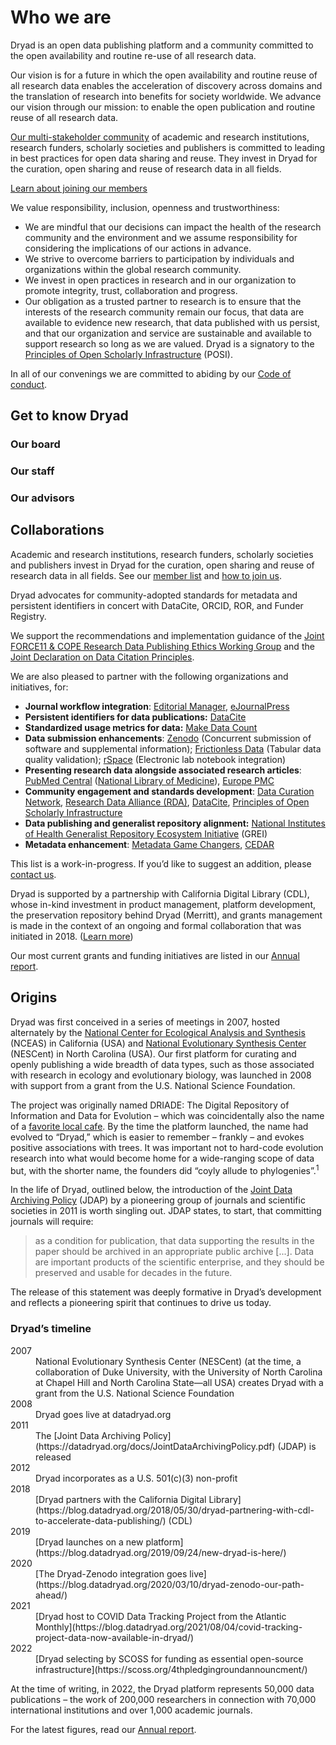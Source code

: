 # Who we are

<p>Dryad is an open data publishing platform and a community committed to the open availability and routine re-use of all research data.</p>
<p>Our vision is for a future in which the open availability and routine reuse of all research data enables the acceleration of discovery across domains and the translation of research into benefits for society worldwide. We advance our vision through our mission: to enable the open publication and routine reuse of all research data.</p>
<p><a href="/stash/join_us#our-membership">Our multi-stakeholder community</a> of academic and research institutions, research funders, scholarly societies and publishers is committed to leading in best practices for open data sharing and reuse. They invest in Dryad for the curation, open sharing and reuse of research data in all fields.</p> 

<p class="callout"><a href="/stash/join_us">Learn about joining our members</a></p>

<p>We value responsibility, inclusion, openness and trustworthiness:
  <ul>
    <li>We are mindful that our decisions can impact the health of the research community and the environment and we assume responsibility for considering the implications of our actions in advance.
    <li>We strive to overcome barriers to participation by individuals and organizations within the global research community.
    <li>We invest in open practices in research and in our organization to promote integrity, trust, collaboration and progress.
    <li>Our obligation as a trusted partner to research is to ensure that the interests of the research community remain our focus, that data are available to evidence new research, that data published with us persist, and that our organization and service are sustainable and available to support research so long as we are valued. Dryad is a signatory to the <a href="https://openscholarlyinfrastructure.org/">Principles of Open Scholarly Infrastructure</a> (POSI).
  </ul>
</p>
<p>In all of our convenings we are committed to abiding by our <a href="/stash/code_of_conduct">Code of conduct</a>.</p>

## Get to know Dryad

<h3 class="expand-button" role="button" aria-expanded="false" aria-controls="our-board">Our board</h3>
<div class="about-page" id="our-board" hidden>
  <%= render "layouts/our_governance" %>
</div>
<h3 class="expand-button" role="button" aria-expanded="false" aria-controls="our-staff">Our staff</h3>
<div class="about-page" id="our-staff" hidden>
  <%= render "layouts/our_staff" %>
</div>
<h3 class="expand-button" role="button" aria-expanded="false" aria-controls="our-advisors">Our advisors</h3>
<div class="about-page" id="our-advisors" hidden>
  <%= render "layouts/our_advisors" %>
</div>


## Collaborations

Academic and research institutions, research funders, scholarly societies and publishers invest in Dryad for the curation, open sharing and reuse of research data in all fields. See our [member list](/stash/our_membership) and [how to join us](/stash/join_us).

Dryad advocates for community-adopted standards for metadata and persistent identifiers in concert with DataCite, ORCID, ROR, and Funder Registry. 

We support the recommendations and implementation guidance of the [Joint FORCE11 & COPE Research Data Publishing Ethics Working Group](https://zenodo.org/record/5391293) and the [Joint Declaration on Data Citation Principles](https://force11.org/info/joint-declaration-of-data-citation-principles-final/). 

We are also pleased to partner with the following organizations and initiatives, for:

* **Journal workflow integration**: [Editorial Manager](https://www.ariessys.com/solutions/editorial-manager/), [eJournalPress](https://www.ejournalpress.com/)
* **Persistent identifiers for data publications:** [DataCite](https://datacite.org/)
* **Standardized usage metrics for data:** [Make Data Count](https://makedatacount.org/)
* **Data submission enhancements**: [Zenodo](https://zenodo.org/) (Concurrent submission of software and supplemental information); [Frictionless Data](https://frictionlessdata.io/) (Tabular data quality validation); [rSpace](https://www.researchspace.com/) (Electronic lab notebook integration) 
* **Presenting research data alongside associated research articles**: [PubMed Central](https://www.ncbi.nlm.nih.gov/pmc/) ([National Library of Medicine](https://www.nlm.nih.gov/)), [Europe PMC](https://europepmc.org/)
* **Community engagement and standards development**: [Data Curation Network](https://datacurationnetwork.org/), [Research Data Alliance (RDA)](https://www.rd-alliance.org/), [DataCite](https://datacite.org/), [Principles of Open Scholarly Infrastructure](https://openscholarlyinfrastructure.org/)
* **Data publishing and generalist repository alignment:** [National Institutes of Health Generalist Repository Ecosystem Initiative](https://datascience.nih.gov/news/nih-office-of-data-science-strategy-announces-new-initiative-to-improve-data-access) (GREI)
* **Metadata enhancement**: [Metadata Game Changers](https://metadatagamechangers.com/), [CEDAR](https://metadatacenter.org/)

This list is a work-in-progress. If you’d like to suggest an addition, please [contact us](/stash/contact). 

Dryad is supported by a partnership with California Digital Library (CDL), whose in-kind investment in product management, platform development, the preservation repository behind Dryad (Merritt), and grants management is made in the context of an ongoing and formal collaboration that was initiated in 2018. ([Learn more](https://blog.datadryad.org/2018/05/30/dryad-partnering-with-cdl-to-accelerate-data-publishing/)) 

Our most current grants and funding initiatives are listed in our [Annual report](https://github.com/datadryad/governance/tree/main/annual-reports).

## Origins

Dryad was first conceived in a series of meetings in 2007, hosted alternately by the [National Center for Ecological Analysis and Synthesis](https://www.nceas.ucsb.edu/) (NCEAS) in California (USA) and [National Evolutionary Synthesis Center](https://nescent.org/) (NESCent) in North Carolina (USA). Our first platform for curating and openly publishing a wide breadth of data types, such as those associated with research in ecology and evolutionary biology, was launched in 2008 with support from a grant from the U.S. National Science Foundation.

The project was originally named DRIADE: The Digital Repository of Information and Data for Evolution – which was coincidentally also the name of a [favorite local cafe](https://caffedriade.com/). By the time the platform launched, the name had evolved to “Dryad,” which is easier to remember – frankly – and evokes positive associations with trees. It was important not to hard-code evolution research into what would become home for a wide-ranging scope of data but, with the shorter name, the founders did “coyly allude to phylogenies”.<sup><a title="Quoting Todd Vision, Dryad Principal Investigator from 2007, in email communication with Executive Director Jennifer Gibson - July 6, 2022">1</a></sup>

In the life of Dryad, outlined below, the introduction of the [Joint Data Archiving Policy](https://datadryad.org/docs/JointDataArchivingPolicy.pdf) (JDAP) by a pioneering group of journals and scientific societies in 2011 is worth singling out. JDAP states, to start, that committing journals will require: 


<blockquote><p>as a condition for publication, that data supporting the results in the paper should be archived in an appropriate public archive [...]. Data are important products of the scientific enterprise, and they should be preserved and usable for decades in the future.</p></blockquote>

The release of this statement was deeply formative in Dryad’s development and reflects a pioneering spirit that continues to drive us today.


### Dryad’s timeline
<dl class="timeline">
  <div>
    <dt>2007</dt>
    <dd>National Evolutionary Synthesis Center (NESCent) (at the time, a collaboration of Duke University, with the University of North Carolina at Chapel Hill and North Carolina State—all USA) creates Dryad with a grant from the U.S. National Science Foundation</dd>
  </div>
  <div>
    <dt>2008</dt>
    <dd>Dryad goes live at datadryad.org</dd>
  </div>
  <div>
    <dt>2011</dt>
    <dd>The [Joint Data Archiving Policy](https://datadryad.org/docs/JointDataArchivingPolicy.pdf) (JDAP) is released</dd>
  </div>
  <div>
    <dt>2012</dt>
    <dd>Dryad incorporates as a U.S. 501(c)(3) non-profit</dd>
  </div>
  <div>
    <dt>2018</dt>
    <dd>[Dryad partners with the California Digital Library](https://blog.datadryad.org/2018/05/30/dryad-partnering-with-cdl-to-accelerate-data-publishing/) (CDL)</dd>
  </div>
  <div>
    <dt>2019</dt>
    <dd>[Dryad launches on a new platform](https://blog.datadryad.org/2019/09/24/new-dryad-is-here/)</dd>
  </div>
  <div>
    <dt>2020</dt>
    <dd>[The Dryad-Zenodo integration goes live](https://blog.datadryad.org/2020/03/10/dryad-zenodo-our-path-ahead/)</dd>
  </div>
  <div>
    <dt>2021</dt>
    <dd>[Dryad host to COVID Data Tracking Project from the Atlantic Monthly](https://blog.datadryad.org/2021/08/04/covid-tracking-project-data-now-available-in-dryad/)</dd>
  </div>
  <div>
    <dt>2022</dt>
    <dd>[Dryad selecting by SCOSS for funding as essential open-source infrastructure](https://scoss.org/4thpledgingroundannouncment/)</dd>
  </div>
</dl>

At the time of writing, in 2022, the Dryad platform represents 50,000 data publications – the work of 200,000 researchers in connection with 70,000 international institutions and over 1,000 academic journals. 

For the latest figures, read our [Annual report](https://github.com/datadryad/governance/tree/main/annual-reports).
     
